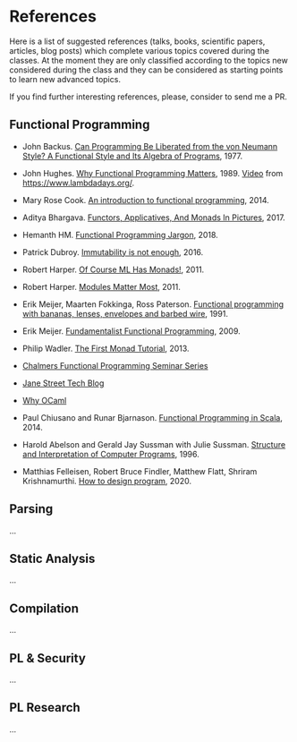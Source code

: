 # References

Here is a list of suggested references (talks, books, scientific papers, articles, blog posts) which complete various topics covered during the classes.
At the moment they are only classified according to the topics new considered during the class and they can be considered as starting points to learn new advanced topics.

If you find further interesting references, please, consider to send me a PR.

## Functional Programming
- John Backus. [Can Programming Be Liberated from the von
Neumann Style? A Functional Style and Its Algebra of Programs](https://www.thocp.net/biographies/papers/backus_turingaward_lecture.pdf), 1977.

- John Hughes. [Why Functional Programming Matters](http://www.cse.chalmers.se/~rjmh/Papers/whyfp.html), 1989. [Video](https://www.youtube.com/watch?v=1qBHf8DrWR8) from https://www.lambdadays.org/.  

- Mary Rose Cook. [An introduction to functional programming](https://codewords.recurse.com/issues/one/an-introduction-to-functional-programming), 2014.

- Aditya Bhargava. [Functors, Applicatives, And Monads In Pictures](https://adit.io/posts/2013-04-17-functors,_applicatives,_and_monads_in_pictures.html), 2017.

- Hemanth HM. [Functional Programming Jargon](https://functional.works-hub.com/learn/Functional-Programming-Jargon), 2018.

- Patrick Dubroy. [Immutability is not enough](https://codewords.recurse.com/issues/six/immutability-is-not-enough), 2016.

- Robert Harper. [Of Course ML Has Monads!](https://existentialtype.wordpress.com/2011/05/01/of-course-ml-has-monads/), 2011.

- Robert Harper. [Modules Matter Most](https://existentialtype.wordpress.com/2011/04/16/modules-matter-most/), 2011.

- Erik Meijer, Maarten Fokkinga, Ross Paterson. [Functional programming with bananas, lenses, envelopes and barbed wire](https://link.springer.com/chapter/10.1007%2F3540543961_7), 1991.

- Erik Meijer. [Fundamentalist Functional Programming](https://www.youtube.com/watch?v=UuamC0T3hv8), 2009.

- Philip Wadler. [The First Monad Tutorial](https://www.youtube.com/watch?v=yjmKMhJOJos), 2013.

- [Chalmers Functional Programming Seminar Series](https://www.youtube.com/channel/UCiGOzKde1rlvzEB7J73gvrQ/videos)

- [Jane Street Tech Blog](https://blog.janestreet.com/)
- [Why OCaml](https://www.youtube.com/watch?v=v1CmGbOGb2I)

- Paul Chiusano and Runar Bjarnason. [Functional Programming in Scala](https://www.manning.com/books/functional-programming-in-scala), 2014. 

- Harold Abelson and Gerald Jay Sussman with Julie Sussman. [Structure and Interpretation of Computer Programs](https://mitpress.mit.edu/sites/default/files/sicp/full-text/book/book.html), 1996.

- Matthias Felleisen, Robert Bruce Findler, Matthew Flatt, Shriram Krishnamurthi. [How to design program](https://htdp.org/), 2020.

## Parsing
...

## Static Analysis
...

## Compilation
...

## PL & Security
...

## PL Research
...